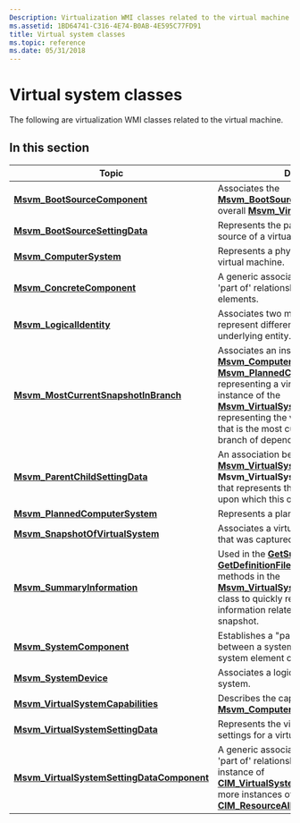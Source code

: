```yaml
---
Description: Virtualization WMI classes related to the virtual machine.
ms.assetid: 1BD64741-C316-4E74-B0AB-4E595C77FD91
title: Virtual system classes
ms.topic: reference
ms.date: 05/31/2018
---
```


# Virtual system classes

The following are virtualization WMI classes related to the virtual machine.

## In this section



| Topic                                                                                                | Description                                                                                                                                                                                                                                                                                                                                                                                                                            |
|------------------------------------------------------------------------------------------------------|----------------------------------------------------------------------------------------------------------------------------------------------------------------------------------------------------------------------------------------------------------------------------------------------------------------------------------------------------------------------------------------------------------------------------------------|
| [**Msvm\_BootSourceComponent**](msvm-bootsourcecomponent.md)<br/>                             | Associates the [**Msvm\_BootSourceSettingData**](msvm-bootsourcesettingdata.md) to the overall [**Msvm\_VirtualSystemSettingData**](msvm-virtualsystemsettingdata.md). <br/>                                                                                                                                                                                                                                                   |
| [**Msvm\_BootSourceSettingData**](msvm-bootsourcesettingdata.md)<br/>                         | Represents the parameters to set the boot source of a virtual machine. <br/>                                                                                                                                                                                                                                                                                                                                                     |
| [**Msvm\_ComputerSystem**](msvm-computersystem.md)<br/>                                       | Represents a physical computer system or virtual machine.<br/>                                                                                                                                                                                                                                                                                                                                                                   |
| [**Msvm\_ConcreteComponent**](msvm-concretecomponent.md)<br/>                                 | A generic association used to establish 'part of' relationships between managed elements.<br/>                                                                                                                                                                                                                                                                                                                                   |
| [**Msvm\_LogicalIdentity**](msvm-logicalidentity.md)<br/>                                     | Associates two managed elements that represent different aspects of the same underlying entity. <br/>                                                                                                                                                                                                                                                                                                                            |
| [**Msvm\_MostCurrentSnapshotInBranch**](msvm-mostcurrentsnapshotinbranch.md)<br/>             | Associates an instance of the [**Msvm\_ComputerSystem**](msvm-computersystem.md) or [**Msvm\_PlannedComputerSystem**](msvm-plannedcomputersystem.md) class representing a virtual system, with an instance of the [**Msvm\_VirtualSystemSettingData**](msvm-virtualsystemsettingdata.md) class representing the virtual system snapshot that is the most current snapshot in a branch of dependent snapshots.<br/>            |
| [**Msvm\_ParentChildSettingData**](msvm-parentchildsettingdata.md)<br/>                       | An association between an instance of [**Msvm\_VirtualSystemSettingData**](msvm-virtualsystemsettingdata.md) and the **Msvm\_VirtualSystemSettingData** instance that represents the most recent snapshot upon which this object is based.<br/>                                                                                                                                                                                 |
| [**Msvm\_PlannedComputerSystem**](msvm-plannedcomputersystem.md)<br/>                         | Represents a planned virtual machine.<br/>                                                                                                                                                                                                                                                                                                                                                                                       |
| [**Msvm\_SnapshotOfVirtualSystem**](msvm-snapshotofvirtualsystem.md)<br/>                     | Associates a virtual system with a snapshot that was captured from the virtual system.<br/>                                                                                                                                                                                                                                                                                                                                      |
| [**Msvm\_SummaryInformation**](msvm-summaryinformation.md)<br/>                               | Used in the [**GetSummaryInformation**](getsummaryinformation-msvm-virtualsystemmanagementservice.md) and [**GetDefinitionFileSummaryInformation**](getdefinitionfilesummaryinformation-msvm-virtualsystemmanagementservice.md) methods in the [**Msvm\_VirtualSystemManagementService**](msvm-virtualsystemmanagementservice.md) class to quickly retrieve common information related to a virtual machine or snapshot.<br/> |
| [**Msvm\_SystemComponent**](msvm-systemcomponent.md)<br/>                                     | Establishes a "part of" relationship between a system and any managed system element of which it is composed.<br/>                                                                                                                                                                                                                                                                                                               |
| [**Msvm\_SystemDevice**](msvm-systemdevice.md)<br/>                                           | Associates a logical device with the parent system.<br/>                                                                                                                                                                                                                                                                                                                                                                         |
| [**Msvm\_VirtualSystemCapabilities**](msvm-virtualsystemcapabilities.md)<br/>                 | Describes the capabilities of the associated [**Msvm\_ComputerSystem**](msvm-computersystem.md).<br/>                                                                                                                                                                                                                                                                                                                           |
| [**Msvm\_VirtualSystemSettingData**](msvm-virtualsystemsettingdata.md)<br/>                   | Represents the virtualization-specific settings for a virtual machine.<br/>                                                                                                                                                                                                                                                                                                                                                      |
| [**Msvm\_VirtualSystemSettingDataComponent**](msvm-virtualsystemsettingdatacomponent.md)<br/> | A generic association used to establish 'part of' relationships between one instance of [**CIM\_VirtualSystemSettingData**](/previous-versions//cc136954(v=vs.85)) and one or more instances of [**CIM\_ResourceAllocationSettingData**](/previous-versions/windows/desktop/clushyperv/cim-resourceallocationsettingdata).<br/>                                                                                                                                                 |



 

 

